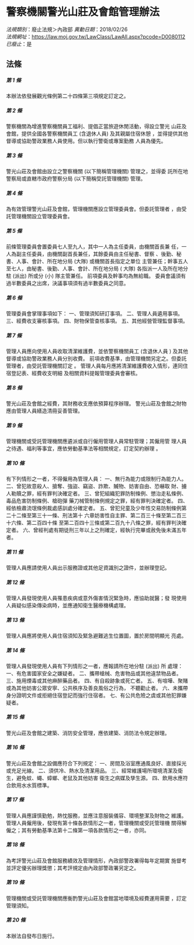 # 警察機關警光山莊及會館管理辦法

*法規類別*：廢止法規＞內政部
*異動日期*：2018/02/26  
*法規網址*：https://law.moj.gov.tw/LawClass/LawAll.aspx?pcode=D0080112
*已廢止*：是


## 法條
##### 第 1 條
本辦法依發展觀光條例第二十四條第三項規定訂定之。

##### 第 2 條
警察機關為增進警察機關員工福利、提倡正當旅遊休閒活動，得設立警光
山莊及會館，提供全國各警察機關員工 (含退休人員) 及其親屬住宿休憩
，並得提供其他督導或協助警政業務人員使用。但以執行警衛或專案勤務
人員為優先。

##### 第 3 條
警光山莊及會館由設立之警察機關 (以下簡稱管理機關) 管理之，並得委
託所在地警察局或直轄市政府警察分局 (以下簡稱受託管理機關) 管理。

##### 第 4 條
為有效管理警光山莊及會館，管理機關應設立管理委員會。但委託管理者
，由受託管理機關設立管理委員會。

##### 第 5 條
前條管理委員會置委員七人至九人，其中一人為主任委員，由機關首長兼
任，一人為副主任委員，由機關副首長兼任，其餘委員由主任秘書、督察
、後勤、秘書、人事、會計、所在地分局 (大隊) 或機關首長指定之單位
主管兼任；幹事五人至七人，由秘書、後勤、人事、會計、所在地分局 (
大隊) 各指派一人及所在地分駐 (派出) 所或分 (小) 隊主管兼任。
前項委員及幹事均為無給職。
委員會議須有過半數委員之出席，決議事項須有過半數委員之同意。

##### 第 6 條
管理委員會掌理事項如下：
一、管理須知研訂事項。
二、管理人員遴用事項。
三、經費收支審核事項。
四、財物保管查核事項。
五、其他經營管理監督事項。


##### 第 7 條
管理人員應向使用人員收取清潔維護費，並依警察機關員工 (含退休人員
) 及其他督導或協助警政業務人員分別收費。
前項收費基準，由管理機關另定之。但委託管理者，由受託管理機關訂定
。
管理人員每月應將清潔維護費收入情形，連同住宿登記表、經費收支明細
及相關資料提報管理委員會審核。

##### 第 8 條
警光山莊及會館之經費，其財務收支應依預算程序辦理。
警光山莊及會館之財物應由管理人員繕造清冊妥善管理。

##### 第 9 條
管理機關或受託管理機關應遴派或自行僱用管理人員常駐管理；其僱用管
理人員之待遇、福利等事宜，應依勞動基準法等相關規定，訂定契約辦理
。

##### 第 10 條
有下列情形之一者，不得僱用為管理人員：
一、無行為能力或限制行為能力人。
二、曾犯故意殺人、搶奪、強盜、竊盜、詐欺、贓物、妨害自由、恐嚇取
    財、擄人勒贖之罪，經有罪判決確定者。
三、曾犯組織犯罪防制條例、懲治走私條例、毒品危害防制條例、槍砲彈
    藥刀械管制條例規定之罪，經有罪判決確定者。
四、經依檢肅流氓條例裁處感訓處分確定者。
五、曾犯兒童及少年性交易防制條例第二十二條至第三十一條、刑法第十
    六章妨害性自主罪、第二百三十條至第二百三十六條、第二百四十條
    至第二百四十三條或第二百九十八條之罪，經有罪判決確定者。
六、曾經判處有期徒刑三年以上之刑確定，經執行完畢或赦免後未滿五年
    者。


##### 第 11 條
管理人員應請使用人員出示服務證或其他足資識別之證件，並辦理登記。

##### 第 12 條
管理人員發現使用人員罹患疾病或意外傷害情況緊急時，應協助就醫；發
現使用人員疑似感染傳染病時，並應通知衛生醫療機構處理。

##### 第 13 條
管理人員應將使用人員住宿須知及緊急避難逃生位置圖，置於房間明顯光
亮處。

##### 第 14 條
管理人員發現使用人員有下列情形之一者，應報請所在地分駐 (派出) 所
處理：
一、有危害國家安全之嫌疑者。
二、攜帶槍械、危害物品或其他違禁物品者。
三、施用煙毒或其他麻醉藥品者。
四、有自殺跡象或死亡者。
五、有喧嘩、聚賭或為其他妨害公眾安寧、公共秩序及善良風俗之行為，
    不聽勸止者。
六、未攜帶身分證明文件或拒絕住宿登記而強行住宿者。
七、有公共危險之虞或其他犯罪嫌疑者。


##### 第 15 條
警光山莊及會館之建築、消防安全管理，應依建築、消防法令規定辦理。

##### 第 16 條
警光山莊及會館之設備應符合下列規定：
一、房間及浴室應通風良好、直接採光或充足光線。
二、須供冷、熱水及清潔用品。
三、經常維護場所環境清潔及衛生，避免蚊、蠅、蟑螂、老鼠及其他妨害
    衛生之病媒及孳生源。
四、飲用水應符合飲用水水質標準。


##### 第 17 條
管理人員應謹慎勤勉，熱忱服務，並應注意服裝儀容、環境整潔及財物之
維護。
管理人員僱用後，發現有第十條各款情形之一者，管理機關或受託管理機
關得解僱之；其有勞動基準法第十二條第一項各款情形之一者，亦同。

##### 第 18 條
為考評警光山莊及會館服務績效及管理情形，內政部警政署得每年定期實
施督考並評定優劣辦理獎懲；其考評規定由內政部警政署另定之。

##### 第 19 條
管理機關或受託管理機關應衡酌警光山莊及會館當地環境及經費運用需要
，訂定管理須知。

##### 第 20 條
本辦法自發布日施行。


